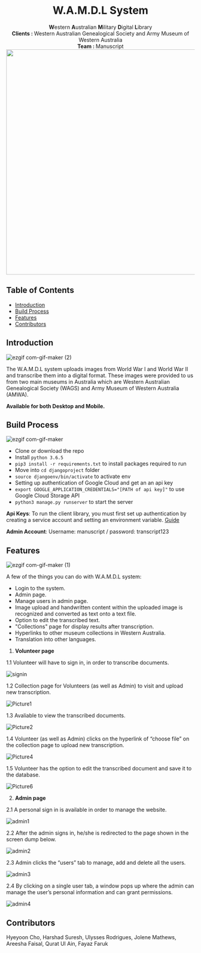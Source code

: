 <h1 align="center"> W.A.M.D.L System </h1> 

<div align="center"><b>W</b>estern <b>A</b>ustralian <b>M</b>ilitary <b>D</b>igital <b>L</b>ibrary </div>

<div align="center">
  <b>Clients : </b>Western Australian Genealogical Society and                  Army Museum of Western Australia
</div>
<div align="center">
  <b>Team : </b>Manuscript
</div>
<div align="center">
<img src="https://user-images.githubusercontent.com/62449446/95002145-d998aa80-060b-11eb-8f1a-acf215aa9e08.png" width="600px"></img>
</div>

## Table of Contents

- [Introduction](#introduction)
- [Build Process](#build-process)
- [Features](#features)
- [Contributors](#contributors)



## Introduction
![ezgif com-gif-maker (2)](https://user-images.githubusercontent.com/62449446/95002478-83c60180-060f-11eb-92c0-b55be391f263.gif)

The W.A.M.D.L system uploads images from World War I and World War II and transcribe them into a digital format. These images were provided to us from two main museums in Australia which are Western Australian Genealogical Society (WAGS) and Army Museum of Western Australia (AMWA). 

**Available for both Desktop and Mobile.**



## Build Process
![ezgif com-gif-maker](https://user-images.githubusercontent.com/62449446/95002319-6f810500-060d-11eb-9a99-44c81d606878.gif)
- Clone or download the repo
- Install `python 3.6.5`
- `pip3 install -r requirements.txt` to install packages required to run
- Move into `cd djangoproject` folder
- `source djangoenv/bin/activate` to activate env
- Setting up authentication of Google Cloud and get an an api key
- `export GOOGLE_APPLICATION_CREDENTIALS="[PATH of api key]"` to use Google Cloud Storage API
- `python3 manage.py runserver` to start the server

**Api Keys**: To run the client library, you must first set up authentication by creating a service account and setting an environment variable. [Guide](https://cloud.google.com/storage/docs/reference/libraries#client-libraries-install-python)

**Admin Account**: Username: manuscript / password: transcript123



## Features
![ezgif com-gif-maker (1)](https://user-images.githubusercontent.com/62449446/95002376-2da48e80-060e-11eb-96c3-3b10c3724ee9.gif)

A few of the things you can do with W.A.M.D.L system:

* Login to the system.
* Admin page.
* Manage users in admin page.
* Image upload and handwritten content within the uploaded image is recognized and converted as text onto a text file.
* Option to edit the transcribed text.
* "Collections" page for display results after transcription.
* Hyperlinks to other museum collections in Western Australia.
* Translation into other languages.

1. **Volunteer page** 

  1.1 Volunteer will have to sign in, in order to transcribe documents.

  ![signin](https://user-images.githubusercontent.com/62449446/95002523-06e75780-0610-11eb-89e3-9ffd735d0561.png)

  1.2 Collection page for Volunteers (as well as Admin) to visit and upload new transcription.

  ![Picture1](https://user-images.githubusercontent.com/62449446/95002608-eec40800-0610-11eb-9cb4-c65f3d6c30e4.png)

  1.3 Avaliable to view the transcribed documents.  

  ![Picture2](https://user-images.githubusercontent.com/62449446/95002600-d18f3980-0610-11eb-9b33-839339584b4b.png)

  1.4 Volunteer (as well as Admin) clicks on the hyperlink of “choose file” on the collection page to upload new transcription.

  ![Picture4](https://user-images.githubusercontent.com/62449446/95002576-92f97f00-0610-11eb-85f9-fde70e231768.png)

  1.5 Volunteer has the option to edit the transcribed document and save it to the database.

  ![Picture6](https://user-images.githubusercontent.com/62449446/95002583-a4db2200-0610-11eb-89c0-cd799bc43ef4.png)


2. **Admin page** 

  2.1 A personal sign in is available in order to manage the website.

  ![admin1](https://user-images.githubusercontent.com/62449446/95002650-68f48c80-0611-11eb-86d2-4c04ca4a2991.png)

  2.2 After the admin signs in, he/she is redirected to the page shown in the screen dump below.

  ![admin2](https://user-images.githubusercontent.com/62449446/95002653-6b56e680-0611-11eb-9f0f-e3172e0c17ed.png)

  2.3 Admin clicks the “users” tab to manage, add and delete all the users. 

  ![admin3](https://user-images.githubusercontent.com/62449446/95002655-6e51d700-0611-11eb-865c-4c3ca9d9449f.png)

  2.4 By clicking on a single user tab, a window pops up where the admin can manage the user’s personal information and can grant permissions.

  ![admin4](https://user-images.githubusercontent.com/62449446/95002657-701b9a80-0611-11eb-9791-e054f13d35f4.png)


## Contributors
Hyeyoon Cho, Harshad Suresh, Ulysses Rodrigues, Jolene Mathews, Areesha Faisal, Qurat Ul Ain, Fayaz Faruk



